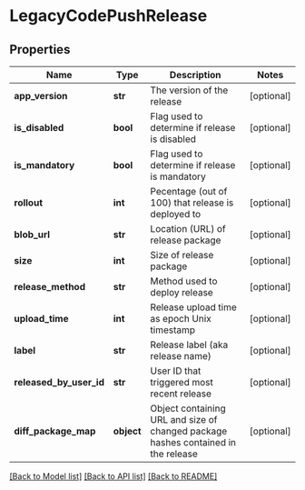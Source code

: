 # LegacyCodePushRelease

## Properties
Name | Type | Description | Notes
------------ | ------------- | ------------- | -------------
**app_version** | **str** | The version of the release | [optional] 
**is_disabled** | **bool** | Flag used to determine if release is disabled | [optional] 
**is_mandatory** | **bool** | Flag used to determine if release is mandatory | [optional] 
**rollout** | **int** | Pecentage (out of 100) that release is deployed to | [optional] 
**blob_url** | **str** | Location (URL) of release package | [optional] 
**size** | **int** | Size of release package | [optional] 
**release_method** | **str** | Method used to deploy release | [optional] 
**upload_time** | **int** | Release upload time as epoch Unix timestamp | [optional] 
**label** | **str** | Release label (aka release name) | [optional] 
**released_by_user_id** | **str** | User ID that triggered most recent release | [optional] 
**diff_package_map** | **object** | Object containing URL and size of changed package hashes contained in the release | [optional] 

[[Back to Model list]](../README.md#documentation-for-models) [[Back to API list]](../README.md#documentation-for-api-endpoints) [[Back to README]](../README.md)

